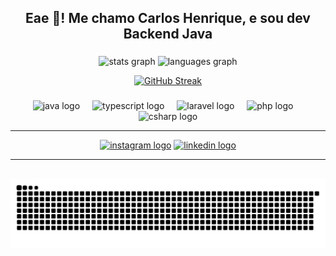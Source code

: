 <h2 align="center">Eae 👋! Me chamo Carlos Henrique, e sou dev Backend Java </h2>

###

<div align="center">

  <img src="https://github-readme-stats.vercel.app/api?username=carloshmms&theme=highcontrast&show_icons=true&hide_border=true&count_private=true" height="150" alt="stats graph"  />
  <img src="https://github-readme-stats.vercel.app/api/top-langs?username=CarlosHMms&locale=en&hide_title=false&layout=compact&card_width=420&langs_count=5&theme=highcontrast&hide_border=true" height="150" alt="languages graph"  />

  <a href="https://git.io/streak-stats"><img src="https://streak-stats.demolab.com?user=carloshmms&theme=highcontrast&hide_border=true" alt="GitHub Streak" /></a>
</div>

###



###

<div align="center">
  <img src="https://cdn.jsdelivr.net/gh/devicons/devicon/icons/java/java-original.svg" height="30" alt="java logo"  />
  <img width="12" />
  <img src="https://cdn.jsdelivr.net/gh/devicons/devicon/icons/typescript/typescript-original.svg" height="30" alt="typescript logo"  />
  <img width="12" />
  <img src="https://cdn.jsdelivr.net/gh/devicons/devicon/icons/laravel/laravel-original.svg" height="30" alt="laravel logo"  />
  <img width="12" />
  <img src="https://cdn.jsdelivr.net/gh/devicons/devicon/icons/php/php-original.svg" height="30" alt="php logo"  />
  <img width="12" />
  <img src="https://cdn.jsdelivr.net/gh/devicons/devicon/icons/dart/dart-original.svg" height="30" alt="csharp logo"  />
</div>

---

<div align="center" padding="20px">
  <a href="https://www.instagram.com/carlosh.mm"><img src="https://img.shields.io/static/v1?message=Instagram&logo=instagram&label=&color=E4405F&logoColor=dark&labelColor=&style=for-the-badge" height="30" alt="instagram logo"  /></a>
  <a href="www.linkedin.com/in/carlosmotamartins"><img src="https://img.shields.io/static/v1?message=LinkedIn&logo=linkedin&label=&color=0077B5&logoColor=white&labelColor=&style=for-the-badge" height="30" alt="linkedin logo"  /></a>
</div>

---

<br clear="both">

<picture>
  <source media="(prefers-color-scheme: dark)" srcset="github-snake-dark.svg" />
  <img alt="github-snake" src="github-snake.svg" />
</picture>

###
